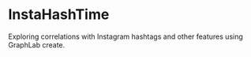 # InstaHashTime
Exploring correlations with Instagram hashtags and other features using GraphLab create.
